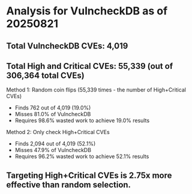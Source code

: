 # Analysis for VulncheckDB as of 20250821

## Total VulncheckDB CVEs: 4,019
## Total High and Critical CVEs: 55,339 (out of 306,364 total CVEs)

Method 1: Random coin flips (55,339 times - the number of High+Critical CVEs)
  - Finds 762 out of 4,019 (19.0%)
  - Misses 81.0% of VulncheckDB
  - Requires 98.6% wasted work to achieve 19.0% results

Method 2: Only check High+Critical CVEs
  - Finds 2,094 out of 4,019 (52.1%)
  - Misses 47.9% of VulncheckDB
  - Requires 96.2% wasted work to achieve 52.1% results

## Targeting High+Critical CVEs is 2.75x more effective than random selection.
